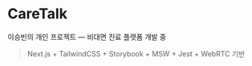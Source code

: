 # CareTalk

이승빈의 개인 프로젝트 — 비대면 진료 플랫폼 개발 중

> Next.js + TailwindCSS + Storybook + MSW + Jest + WebRTC 기반
